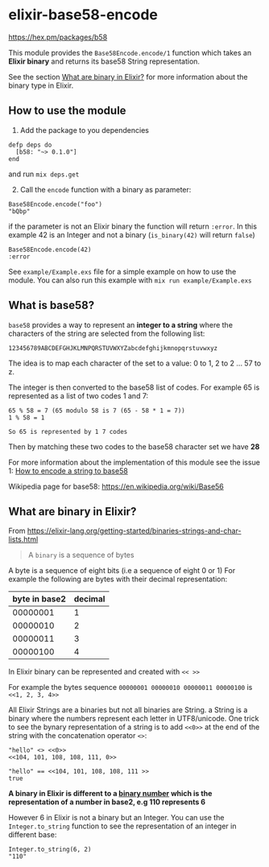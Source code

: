 # elixir-base58-encode
https://hex.pm/packages/b58


This module provides the `Base58Encode.encode/1` function which takes an **Elixir binary** and returns its base58 String representation.

See the section [What are binary in Elixir?](#What-are-binary-in-Elixir?) for more information about the binary type in Elixir.

## How to use the module

1. Add the package to you dependencies

  ```
  defp deps do
    [b58: "~> 0.1.0"]
  end
  ```

  and run `mix deps.get`

2. Call the `encode` function with a binary as parameter:

 ```
 Base58Encode.encode("foo")
 "bQbp"
 ```

 if the parameter is not an Elixir binary the function will return `:error`. In
 this example 42 is an Integer and not a binary (`is_binary(42)` will return `false`)

 ```
 Base58Encode.encode(42)
 :error
 ```

 See `example/Example.exs` file for a simple example on how to use the module.
 You can also run this example with `mix run example/Example.exs`

## What is base58?

`base58` provides a way to represent an **integer to a string** where the characters of the string are selected from the following list:  

`123456789ABCDEFGHJKLMNPQRSTUVWXYZabcdefghijkmnopqrstuvwxyz`

The idea is to map each character of the set to a value: 0 to 1, 2 to 2 ... 57 to z.

The integer is then converted to the base58 list of codes. For example 65
is represented as a list of two codes 1 and 7:
```
65 % 58 = 7 (65 modulo 58 is 7 (65 - 58 * 1 = 7))
1 % 58 = 1

So 65 is represented by 1 7 codes
```

Then by matching these two codes to the base58 character set we have **28**

For more information about the implementation of this module see the issue 1:
[How to encode a string to base58](https://github.com/dwyl/base58encode/issues/1)

Wikipedia page for base58:
https://en.wikipedia.org/wiki/Base56


## What are binary in Elixir?

From https://elixir-lang.org/getting-started/binaries-strings-and-char-lists.html
> A `binary` is a sequence of bytes

A byte is a sequence of eight bits (i.e a sequence of eight 0 or 1)
For example the following are bytes with their decimal representation:

| byte in base2 | decimal|
| -- | -- |
| 00000001 | 1 |
| 00000010 | 2 |
| 00000011 | 3 |
| 00000100 | 4 |

In Elixir binary can be represented and created with `<< >>`

For example the bytes sequence `00000001 00000010 00000011 00000100`
is `<<1, 2, 3, 4>>`

All Elixir Strings are a binaries but not all binaries are String.
a String is a binary where the numbers represent each letter in UTF8/unicode.
One trick to see the bynary representation of a string is to add `<<0>>` at the end of the string with the concatenation operator `<>`:

```
"hello" <> <<0>>
<<104, 101, 108, 108, 111, 0>>

"hello" == <<104, 101, 108, 108, 111 >>
true
```

**A binary in Elixir is different to a [binary number](https://en.wikipedia.org/wiki/Binary_number) which is the representation of a number in base2, e.g 110 represents 6**

However 6 in Elixir is not a binary but an Integer.
You can use the `Integer.to_string` function to see the representation of an integer in different base:

```
Integer.to_string(6, 2)
"110"
```
